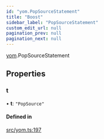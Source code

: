 ```yaml
---
id: "yom.PopSourceStatement"
title: "Boost"
sidebar_label: "PopSourceStatement"
custom_edit_url: null
pagination_prev: null
pagination_next: null
---
```


[yom](../namespaces/yom.md).PopSourceStatement

## Properties

### t

• **t**: ``"PopSource"``

#### Defined in

[src/yom.ts:197](https://github.com/yolmio/boost/blob/5cada48/src/yom.ts#L197)
